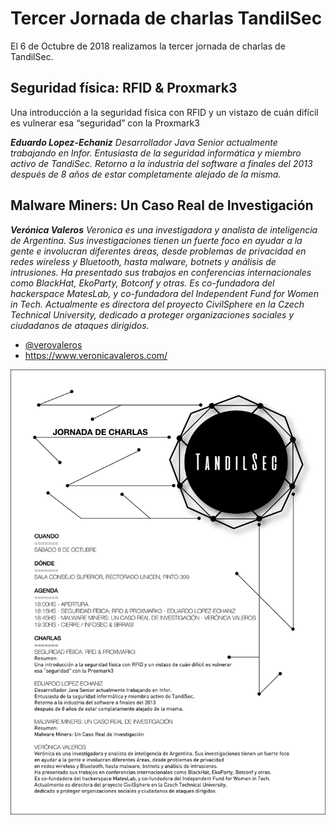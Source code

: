# Tercer Jornada de charlas TandilSec

El 6 de Octubre de 2018 realizamos la tercer jornada de charlas de TandilSec.

## Seguridad física: RFID & Proxmark3

Una introducción a la seguridad física con RFID y un vistazo de cuán difícil es vulnerar esa “seguridad” con la Proxmark3

_**Eduardo Lopez-Echaniz** Desarrollador Java Senior actualmente trabajando en Infor. Entusiasta de la seguridad informática y miembro activo de TandiSec. Retorno a la industria del software a finales del 2013 después de 8 años de estar completamente alejado de la misma._

## Malware Miners: Un Caso Real de Investigación

_**Verónica Valeros** Veronica es una investigadora y analista de inteligencia de Argentina. Sus investigaciones tienen un fuerte foco en ayudar a la gente e involucran diferentes áreas, desde problemas de privacidad en redes wireless y Bluetooth, hasta malware, botnets y análisis de intrusiones. Ha presentado sus trabajos en conferencias internacionales como BlackHat, EkoParty, Botconf y otras. Es co-fundadora del hackerspace MatesLab, y co-fundadora del Independent Fund for Women in Tech. Actualmente es directora del proyecto CivilSphere en la Czech Technical University, dedicado a proteger organizaciones sociales y ciudadanos de ataques dirigidos._

* [@verovaleros](https://twitter.com/verovaleros)
* https://www.veronicavaleros.com/


[![Flyer](CharlasTandilSec-2018-10-06-Rectorado.png)](https://www.meetup.com/TandilSec/events/254891149/)

